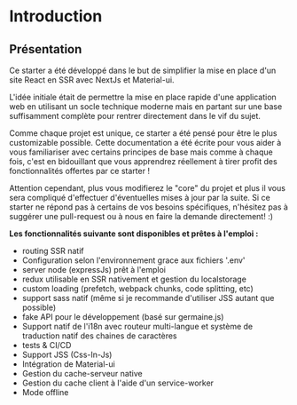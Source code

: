 # Introduction  
  
## Présentation  
  
Ce starter a été développé dans le but de simplifier la mise en place d'un site React en SSR avec NextJs et Material-ui.

L'idée initiale était de permettre la mise en place rapide d'une application web en utilisant un socle technique moderne
mais en partant sur une base suffisamment complète pour rentrer directement dans le vif du sujet. 

Comme chaque projet est unique, ce starter a été pensé pour être le plus customizable possible. Cette documentation a été
écrite pour vous aider à vous familiariser avec certains principes de base mais comme à chaque fois, c'est en bidouillant que
vous apprendrez réellement à tirer profit des fonctionnalités offertes par ce starter !

Attention cependant, plus vous modifierez le "core" du projet et plus il vous sera compliqué d'effectuer d'éventuelles mises à
jour par la suite. Si ce starter ne répond pas à certains de vos besoins spécifiques, n'hésitez pas à suggérer une pull-request
ou à nous en faire la demande directement! :)  
   
 **Les fonctionnalités suivante sont disponibles et prêtes à l'emploi :**   
   
- routing SSR natif  
- Configuration selon l'environnement grace aux fichiers '.env'  
- server node (expressJs) prêt à l'emploi  
- redux utilisable en SSR nativement et gestion du localstorage  
- custom loading (prefetch, webpack chunks, code splitting, etc)  
- support sass natif (même si je recommande d'utiliser JSS autant que possible)
- fake API pour le développement (basé sur germaine.js)  
- Support natif de l'i18n avec routeur multi-langue et système de traduction natif des chaines de caractères  
- tests & CI/CD  
- Support JSS (Css-In-Js)  
- Intégration de Material-ui  
- Gestion du cache-serveur native  
- Gestion du cache client à l'aide d'un service-worker
- Mode offline
 